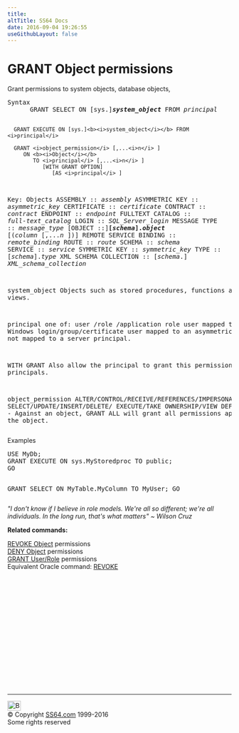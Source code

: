 ```yaml
---
title:
altTitle: SS64 Docs
date: 2016-09-04 19:26:55
useGithubLayout: false
---
```

<!-- #BeginLibraryItem "/Library/head_sql.lbi" --><!-- #EndLibraryItem --><h1>GRANT Object permissions</h1>
<p>Grant permissions to system objects, database objects, </p>
<pre>Syntax
      GRANT SELECT ON [sys.]<b><i>system_object</i></b> FROM <i>principal</i>

      GRANT EXECUTE ON [sys.]<b><i>system_object</i></b> FROM <i>principal</i>

      GRANT <i>object_permission</i> [,...<i>n</i> ] 
         ON <b><i>Object</i></b>
            TO <i>principal</i> [,...<i>n</i> ]
               [WITH GRANT OPTION]
                  [AS <i>principal</i> ]
Key:
   Objects
          ASSEMBLY :: <i>assembly</i>
          ASYMMETRIC KEY :: <i>asymmetric_key</i>
          CERTIFICATE :: <i>certificate</i>
          CONTRACT :: <i>contract</i>
          ENDPOINT :: <i>endpoint</i>
          FULLTEXT CATALOG :: <i>full-text_catalog</i>
          LOGIN :: <i>SQL_Server_login</i>
          MESSAGE TYPE :: <i>message_type</i>
          [OBJECT ::]<b>[<i>schema</i>].<i>object</i></b> [(<i>column </i>[,...<i>n</i> ])]
          REMOTE SERVICE BINDING :: <i>remote_binding</i>
          ROUTE :: <i>route</i>
          SCHEMA :: <i>schema</i> 
          SERVICE :: <i>service</i>
          SYMMETRIC KEY :: <i>symmetric_key</i> 
          TYPE :: [<i>schema</i>].<i>type</i> 
          XML SCHEMA COLLECTION :: [<i>schema</i>.] <i>XML_schema_collection</i>

   system_object  Objects such as stored procedures, functions and views.

   principal   one of: 
                user /role /application role
                user mapped to a Windows login/group/certificate
                user mapped to an asymmetric key
                user not mapped to a server principal.

   WITH GRANT     Also allow the principal to grant this permission to other principals.

   object_permission
                  ALTER/CONTROL/RECEIVE/REFERENCES/IMPERSONATE/
                  SELECT/UPDATE/INSERT/DELETE/
                  EXECUTE/TAKE OWNERSHIP/VIEW DEFINITION
                  ALL - Against an object, GRANT ALL will grant all permissions applicable to the object.</pre>
<p>Examples</p>
<pre>USE MyDb;
GRANT EXECUTE ON sys.MyStoredproc TO public;
GO

GRANT SELECT ON MyTable.MyColumn TO MyUser;
GO</pre>
<p class="quote"><i>"I don't know if I believe in role models. We're all so different; we're all individuals. In the long run, that's what matters" ~ Wilson Cruz</i></p>
<p><b>Related commands:</b></p>
<p>  <a href="revoke.html">REVOKE Object</a> permissions<br>
  <a href="deny.html">DENY Object</a> permissions  <br>
  <a href="grant_user.html">GRANT User/Role</a> permissions  <br>
Equivalent Oracle command: <a href="../ora/revoke.html">REVOKE</a></p><!-- #BeginLibraryItem "/Library/foot_sql.lbi" --><p><script async="" src="//pagead2.googlesyndication.com/pagead/js/adsbygoogle.js"></script>
<!-- ss64-sql -->
<ins class="adsbygoogle" style="display:inline-block;width:300px;height:250px" data-ad-client="ca-pub-6140977852749469" data-ad-slot="6953563613"></ins>
<script>
(adsbygoogle = window.adsbygoogle || []).push({});
</script></p>
<hr>
<div id="bl" class="footer"><a href="#"><img src="../images/top.png" width="30" height="22" alt="Back to the Top"></a></div>
<div id="br" class="footer, tagline">© Copyright <a href="http://ss64.com/">SS64.com</a> 1999-2016<br>
Some rights reserved</div><!-- #EndLibraryItem -->
